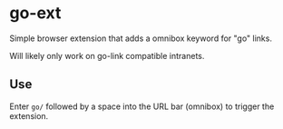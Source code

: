 # go-ext

Simple browser extension that adds a omnibox keyword for "go" links.

Will likely only work on go-link compatible intranets.

## Use

Enter `go/` followed by a space into the URL bar (omnibox) to trigger the extension.
